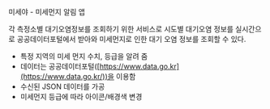 미세야 - 미세먼지 알림 앱 

각 측정소별 대기오염정보를 조회하기 위한 서비스로 시도별 대기오염 정보를 실시간으로 공공데이터포털에서 받아와 미세먼지로 인한 대기 오염 정보를 조회할 수 있다.

- 특정 지역의 미세 먼지 수치, 등급을 알려 줌
- 데이터는 공공데이터포털([https://www.data.go.kr](https://www.data.go.kr/))을 이용함
- 수신된 JSON 데이터를 가공
- 미세먼지 등급에 따라 아이콘/배경색 변경
